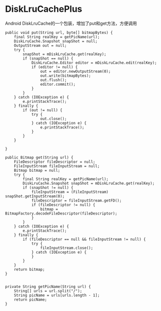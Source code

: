 # DiskLruCachePlus
Android DiskLruCache的一个包装，增加了put和get方法，方便调用

    public void put(String url, byte[] bitmapBytes) {
        final String realKey = getPicName(url);
        DiskLruCache.Snapshot snapShot = null;
        OutputStream out = null;
        try {
            snapShot = mDiskLruCache.get(realKey);
            if (snapShot == null) {
                DiskLruCache.Editor editor = mDiskLruCache.edit(realKey);
                if (editor != null) {
                    out = editor.newOutputStream(0);
                    out.write(bitmapBytes);
                    out.flush();
                    editor.commit();
                }
            }
        } catch (IOException e) {
            e.printStackTrace();
        } finally {
            if (out != null) {
                try {
                    out.close();
                } catch (IOException e) {
                    e.printStackTrace();
                }
            }
        }

    }

    public Bitmap get(String url) {
        FileDescriptor fileDescriptor = null;
        FileInputStream fileInputStream = null;
        Bitmap bitmap = null;
        try {
            final String realKey = getPicName(url);
            DiskLruCache.Snapshot snapShot = mDiskLruCache.get(realKey);
            if (snapShot != null) {
                fileInputStream = (FileInputStream) snapShot.getInputStream(0);
                fileDescriptor = fileInputStream.getFD();
                if (fileDescriptor != null) {
                    bitmap = BitmapFactory.decodeFileDescriptor(fileDescriptor);
                }
            }
        } catch (IOException e) {
            e.printStackTrace();
        } finally {
            if (fileDescriptor == null && fileInputStream != null) {
                try {
                    fileInputStream.close();
                } catch (IOException e) {
                }
            }
        }
        return bitmap;
    }


    private String getPicName(String url) {
        String[] urls = url.split("/");
        String picName = urls[urls.length - 1];
        return picName;
    }

